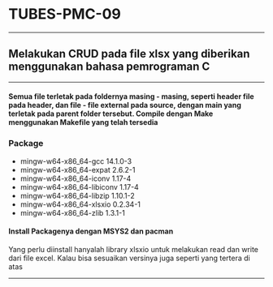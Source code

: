 <h1> TUBES-PMC-09 </h1>

<hr/>
<h2> Melakukan CRUD pada file xlsx yang diberikan menggunakan bahasa pemrograman C</h2>
<hr/>

<h4>Semua file terletak pada foldernya masing - masing, seperti header file pada header, dan file - file external pada source, dengan main yang terletak pada parent folder tersebut. Compile dengan Make menggunakan Makefile yang telah tersedia</h4>

### Package
<ul>
    <li>mingw-w64-x86_64-gcc 14.1.0-3</li>
    <li>mingw-w64-x86_64-expat 2.6.2-1</li>
    <li>mingw-w64-x86_64-iconv 1.17-4</li>
    <li>mingw-w64-x86_64-libiconv 1.17-4</li>
    <li>mingw-w64-x86_64-libzip 1.10.1-2</li>
    <li>mingw-w64-x86_64-xlsxio 0.2.34-1</li>
    <li>mingw-w64-x86_64-zlib 1.3.1-1</li>
</ul>

#### Install Packagenya dengan MSYS2 dan pacman
<p>Yang perlu diinstall hanyalah library xlsxio untuk melakukan read dan write dari file excel. Kalau bisa sesuaikan versinya juga seperti yang tertera di atas</p>
<hr/>